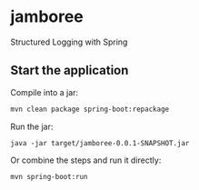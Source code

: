# jamboree

Structured Logging with Spring

## Start the application

Compile into a jar:

```bash 
mvn clean package spring-boot:repackage 
```

Run the jar:

```
java -jar target/jamboree-0.0.1-SNAPSHOT.jar
```

Or combine the steps and run it directly:

```bash 
mvn spring-boot:run
```